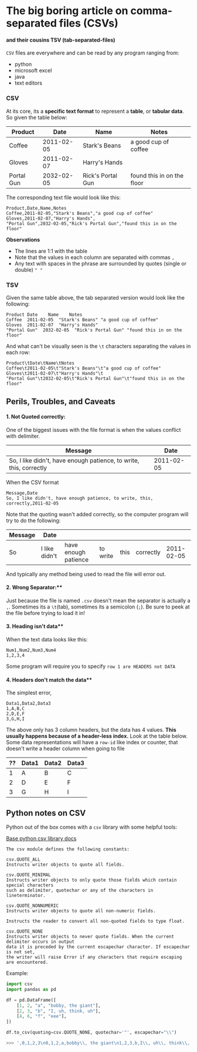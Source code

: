 # The big boring article on comma-separated files (CSVs)

#### and their cousins TSV (tab-separated-files)

`CSV` files are everywhere and can be read by any program ranging from:

- python
- microsoft excel
- java
- text editors

### CSV

At its core, its a **specific text format** to represent a **table**, or **tabular data**. So given the table below:

|Product | Date | Name | Notes|
|--------|------|------|------|
|Coffee  | 2011-02-05 | Stark's Beans | a good cup of coffee |
|Gloves  | 2011-02-07 | Harry's Hands | |
|Portal Gun  | 2032-02-05 | Rick's Portal Gun | found this in on the floor |

The corresponding text file would look like this:

```
Product,Date,Name,Notes
Coffee,2011-02-05,"Stark's Beans","a good cup of coffee"
Gloves,2011-02-07,"Harry's Hands",
"Portal Gun",2032-02-05,"Rick's Portal Gun","found this in on the floor"
```

**Observations**

- The lines are 1:1 with the table
- Note that the values in each column are separated with commas `,`
- Any text with spaces in the phrase are surrounded by quotes (single or double) `" "`

### TSV

Given the same table above, the tab separated version would look like the following:

```
Product Date    Name    Notes
Coffee  2011-02-05  "Stark's Beans" "a good cup of coffee"
Gloves  2011-02-07  "Harry's Hands" 
"Portal Gun"  2032-02-05  "Rick's Portal Gun" "found this in on the floor"
```

And what can't be visually seen is the `\t` characters separating the values in each row:

```
Product\tDate\tName\tNotes
Coffee\t2011-02-05\t"Stark's Beans"\t"a good cup of coffee"
Gloves\t2011-02-07\t"Harry's Hands"\t
"Portal Gun"\t2032-02-05\t"Rick's Portal Gun"\t"found this in on the floor"
```

## Perils, Troubles, and Caveats

#### 1. Not Quoted correctly:

One of the biggest issues with the file format is when the values conflict with delimiter.

|Message | Date |
|--------|------|
|So, I like didn't, have enough patience, to write, this, correctly  | 2011-02-05 |

When the CSV format

```
Message,Date
So, I like didn't, have enough patience, to write, this, correctly,2011-02-05 
```

Note that the quoting wasn't added correctly, so the computer program will try to do the following:

|Message | Date ||||||
|----|--------------|---------------------|--------|----|---------|----------|
| So | I like didn't| have enough patience|to write|this|correctly|2011-02-05|

And typically any method being used to read the file will error out.

#### 2. Wrong Separator:**

Just because the file is named `.csv` doesn't mean the separator is actually a `,`. Sometimes its a `\t`(tab), sometimes its a semicolon (`;`). Be sure to peek at the file before trying to load it in!


#### 3. Heading isn't data**

When the text data looks like this:

```
Num1,Num2,Num3,Num4
1,2,3,4
```

Some program will require you to specify `row 1 are HEADERS not DATA`

#### 4. Headers don't match the data**

The simplest error, 

```
Data1,Data2,Data3
1,A,B,C
2,D,E,F
3,G,H,I
```

The above only has 3 column headers, but the data has 4 values. **This usually happens because of a header-less index.** Look at the table below. Some data representations will have a `row-id` like index or counter, that doesn't write a header column when going to file

|??|Data1|Data2|Data3|
|--|---|----|---|
|1|A|B|C|
|2|D|E|F|
|3|G|H|I|



## Python notes on CSV

Python out of the box comes with a `csv` library with some helpful tools:

[Base python csv library docs](https://docs.python.org/3/library/csv.html)

```
The csv module defines the following constants:

csv.QUOTE_ALL
Instructs writer objects to quote all fields.

csv.QUOTE_MINIMAL
Instructs writer objects to only quote those fields which contain special characters
such as delimiter, quotechar or any of the characters in lineterminator.

csv.QUOTE_NONNUMERIC
Instructs writer objects to quote all non-numeric fields.

Instructs the reader to convert all non-quoted fields to type float.

csv.QUOTE_NONE
Instructs writer objects to never quote fields. When the current delimiter occurs in output
data it is preceded by the current escapechar character. If escapechar is not set,
the writer will raise Error if any characters that require escaping are encountered.
```

Example:

```python
import csv
import pandas as pd

df = pd.DataFrame([
    [1, 2, "a", "bobby, the giant"],
    [2, 3, "b", "I, uh, think, uh"],
    [4, 6, "f", "eee"],
])

df.to_csv(quoting=csv.QUOTE_NONE, quotechar='"', escapechar="\\")

>>> ',0,1,2,3\n0,1,2,a,bobby\\, the giant\n1,2,3,b,I\\, uh\\, think\\, uh\n2,4,6,f,eee\n'
```